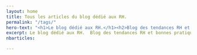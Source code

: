 ```yaml
---
layout: home
title: Tous les articles du blog dédié aux RH.
permalink: "/tags/"
hero-text: "<h1>Le blog dédié aux RH.</h1><h2>Blog des tendances RH et bonnes pratiques</h2>"
excerpt: Le blog dédié aux RH.  Blog des tendances RH et bonnes pratiques
nbarticles: 

---
```

